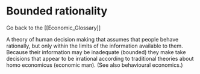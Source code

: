 # Bounded rationality

Go back to the [[Economic_Glossary]]


A theory of human decision making that assumes that people behave rationally, but only within the limits of the information available to them. Because their information may be inadequate (bounded) they make take decisions that appear to be irrational according to traditional theories about homo economicus (economic man). (See also behavioural economics.)

